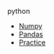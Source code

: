 python

- [Numpy](https://github.com/LeeJeaHyuk/python/blob/master/Numpy/README_Numpy.md)
- [Pandas](https://github.com/LeeJeaHyuk/python/blob/master/Pandas/README_Pandas.md)
- [Practice]()
